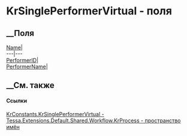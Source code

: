 # KrSinglePerformerVirtual - поля
##  __Поля
[Name](F_Tessa_Extensions_Default_Shared_Workflow_KrProcess_KrConstants_KrSinglePerformerVirtual_Name.htm)|  
---|---  
[PerformerID](F_Tessa_Extensions_Default_Shared_Workflow_KrProcess_KrConstants_KrSinglePerformerVirtual_PerformerID.htm)|  
[PerformerName](F_Tessa_Extensions_Default_Shared_Workflow_KrProcess_KrConstants_KrSinglePerformerVirtual_PerformerName.htm)|  
## __См. также
#### Ссылки
[KrConstants.KrSinglePerformerVirtual -
](T_Tessa_Extensions_Default_Shared_Workflow_KrProcess_KrConstants_KrSinglePerformerVirtual.htm)
[Tessa.Extensions.Default.Shared.Workflow.KrProcess - пространство
имён](N_Tessa_Extensions_Default_Shared_Workflow_KrProcess.htm)
